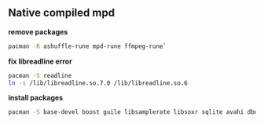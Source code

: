 Native compiled mpd
---

**remove packages**  
```sh
pacman -R ashuffle-rune mpd-rune ffmpeg-rune`
```

**fix libreadline error** 
```sh
pacman -S readline
ln -s /lib/libreadline.so.7.0 /lib/libreadline.so.6
```

**install packages**
```sh
pacman -S base-devel boost guile libsamplerate libsoxr sqlite avahi dbus libunicodenames mp3unicode icu ffmpeg smbclient libmp3tag curl alsa-lib lib-nfs libmms zlib flac yajl expat libmad wavpack libogg faad2 libvorbis audiofile libsndfile libupnp libmpdclient lame libwebp tdb tevent ldb
```
